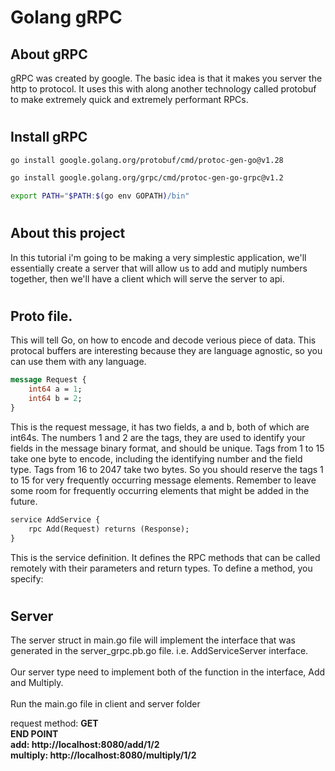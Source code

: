 # Golang gRPC

## About gRPC
gRPC was created by google. The basic idea is that it makes you server the http to protocol.
It uses this with along another technology called protobuf to make extremely quick and extremely performant RPCs.

#
## Install gRPC
```bash
go install google.golang.org/protobuf/cmd/protoc-gen-go@v1.28

go install google.golang.org/grpc/cmd/protoc-gen-go-grpc@v1.2

export PATH="$PATH:$(go env GOPATH)/bin"
```
#

## About this project
In this tutorial i'm going to be making a very simplestic application, we'll essentially create a server that will allow us to add and mutiply numbers together, then we'll have a client which will serve the server to api.

#
## Proto file.
This will tell Go, on how to encode and decode verious piece of data. This protocal buffers are interesting because they are language agnostic, so you can use them with any language. 

```proto
message Request {
    int64 a = 1;
    int64 b = 2;
}
```
This is the request message, it has two fields, a and b, both of which are int64s. The numbers 1 and 2 are the tags, they are used to identify your fields in the message binary format, and should be unique. Tags from 1 to 15 take one byte to encode, including the identifying number and the field type. Tags from 16 to 2047 take two bytes. So you should reserve the tags 1 to 15 for very frequently occurring message elements. Remember to leave some room for frequently occurring elements that might be added in the future.

```proto
service AddService {
    rpc Add(Request) returns (Response);
}
```
This is the service definition. It defines the RPC methods that can be called remotely with their parameters and return types. To define a method, you specify:

#

## Server
The server struct in main.go file will implement the interface that was generated in the server_grpc.pb.go file.
i.e. AddServiceServer interface.<br /><br />
Our server type need to implement both of the function in the interface, Add and Multiply.
<br /> <br />
Run the main.go file in client and server folder

request method: <b> GET <br/> </b>
<b>END POINT <br />
add: http://localhost:8080/add/1/2 <br />
multiply: http://localhost:8080/multiply/1/2 <br />
</b>


